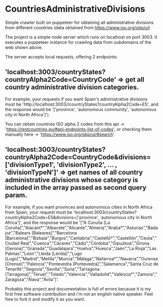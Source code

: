 # CountriesAdministrativeDivisions

Simple crawler built on puppeteer for obtaining all administrative divisions from different countries (data obtained from https://www.iso.org/obp/ui)

The project is a simple node server which runs on localhost on port 3003. It executes a puppeteer instance for crawling data from subdomains of the web shown above.

The server accepts local requests, offering 2 endpoints:

## 'localhost:3003/countryStates?countryAlpha2Code=CountryCode' => get all country administrative division categories. 

For example, your requests if you want Spain's administrative divisions must be 'http://localhost:3003//countryStates?countryAlpha2Code=ES', and the response would be 
'['province', 'autonomous community', 'autonomous city in North Africa']'). 

You can obtain countries ISO alpha 2 codes from this api -> 'https://restcountries.eu/#api-endpoints-list-of-codes', or checking them manually here -> 
'https://www.iso.org/obp/ui/#search'.

## 'localhost:3003/countryStates?countryAlpha2Code=CountryCode&divisions=['divisionType1', 'divisionType2', ... , 'divisionTypeN']' => get names of all country administrative divisions whose category is included in the array passed as second query param.

For example, if you want provinces and autonomous cities in North Africa from Spain, your request must be 'localhost:3003/countryStates?countryAlpha2Code=ES&divisions=['province', 'autonomous city in North Africa']', and
the response would be '["A Coruña [La Coruña]","Alacant*","Albacete","Alicante","Almería","Araba*","Asturias","Badajoz","Balears [Baleares]","Barcelona [Barcelona]","Bizkaia","Burgos","Cantabria","Castelló*","Castellón","Ceuta","Ciudad Real","Cuenca","Cáceres","Cádiz","Córdoba","Gipuzkoa","Girona [Gerona]","Granada","Guadalajara","Huelva","Huesca","Jaén","La Rioja","Las Palmas","León","Lleida [Lérida]","Lugo [Lugo]","Madrid","Melilla","Murcia","Málaga","Nafarroa*","Navarra","Ourense [Orense]","Palencia","Pontevedra [Pontevedra]","Salamanca","Santa Cruz de Tenerife","Segovia","Sevilla","Soria","Tarragona [Tarragona]","Teruel","Toledo","Valencia","Valladolid","València*","Zamora","Zaragoza","Álava","Ávila"]'.

Probably this project and documentation is full of errors because it is my first free software contribution and i'm not an english native speaker. Feel free to fork it and modify it
as you want.
